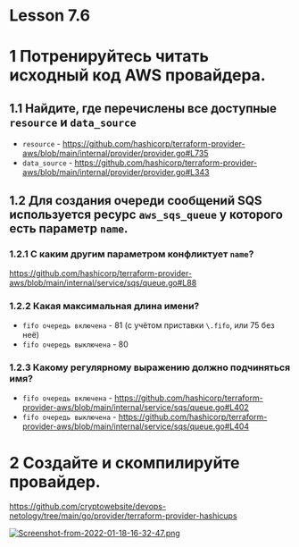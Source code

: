 # Lesson 7.6

# 1 Потренируйтесь читать исходный код AWS провайдера.
## 1.1 Найдите, где перечислены все доступные `resource` и `data_source`
* `resource` - https://github.com/hashicorp/terraform-provider-aws/blob/main/internal/provider/provider.go#L735
* `data_source` - https://github.com/hashicorp/terraform-provider-aws/blob/main/internal/provider/provider.go#L343

## 1.2 Для создания очереди сообщений SQS используется ресурс `aws_sqs_queue` у которого есть параметр `name`.
### 1.2.1 С каким другим параметром конфликтует `name`?
https://github.com/hashicorp/terraform-provider-aws/blob/main/internal/service/sqs/queue.go#L88

### 1.2.2 Какая максимальная длина имени?
* `fifo очередь включена` - 81 (с учётом приставки `\.fifo`, или 75 без неё)
* `fifo очередь выключена` - 80

### 1.2.3 Какому регулярному выражению должно подчиняться имя?
* `fifo очередь включена` - https://github.com/hashicorp/terraform-provider-aws/blob/main/internal/service/sqs/queue.go#L402
* `fifo очередь выключена` - https://github.com/hashicorp/terraform-provider-aws/blob/main/internal/service/sqs/queue.go#L404

# 2 Создайте и скомпилируйте провайдер.
https://github.com/cryptowebsite/devops-netology/tree/main/go/provider/terraform-provider-hashicups

[![Screenshot-from-2022-01-18-16-32-47.png](https://i.postimg.cc/8CfS427M/Screenshot-from-2022-01-18-16-32-47.png)](https://postimg.cc/R3myVbQZ)